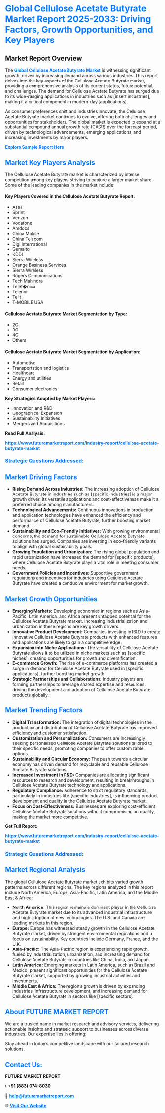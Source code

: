 <h1 style="color: #007BFF;">Global Cellulose Acetate Butyrate Market Report 2025-2033: Driving Factors, Growth Opportunities, and Key Players</h1>

<section id="overview">
<h2>Market Report Overview</h2>
<p>The <a href="https://www.futuremarketreport.com/industry-report/cellulose-acetate-butyrate-market" style="color: #007BFF; text-decoration: none;"><strong>Global Cellulose Acetate Butyrate Market</strong></a> is witnessing significant growth, driven by increasing demand across various industries. This report delves into the key aspects of the Cellulose Acetate Butyrate market, providing a comprehensive analysis of its current status, future potential, and challenges. The demand for Cellulose Acetate Butyrate has surged due to its wide-ranging applications in industries such as [insert industries], making it a critical component in modern-day [applications].</p>
<p>As consumer preferences shift and industries innovate, the Cellulose Acetate Butyrate market continues to evolve, offering both challenges and opportunities for stakeholders. The global market is expected to expand at a substantial compound annual growth rate (CAGR) over the forecast period, driven by technological advancements, emerging applications, and increasing investments by major players.</p>
</section>

<section id="overview">
<p><a href="https://www.futuremarketreport.com/request-sample/reportId=32097" style="color: #007BFF; text-decoration: none;"><strong>Explore Sample Report Here</strong></a></p>
</section>

<section id="key-players">
<h2 style="color: #007BFF;">Market Key Players Analysis</h2>
<p>The Cellulose Acetate Butyrate market is characterized by intense competition among key players striving to capture a larger market share. Some of the leading companies in the market include:</p>
<h4>Key Players Covered in the Cellulose Acetate Butyrate Report:</h4>
<ul><li>AT&amp;T</li><li>Sprint</li><li>Verizon</li><li>Vodafone</li><li>Amdocs</li><li>China Mobile</li><li>China Telecom</li><li>Digi International</li><li>Gemalto</li><li>KDDI</li><li>Sierra Wireless</li><li>Orange Business Services</li><li>Sierra Wireless</li><li>Rogers Communications</li><li>Tech Mahindra</li><li>Telef�nica</li><li>Telenor</li><li>Telit</li><li>T-MOBILE USA</li></ul>
<h4>Cellulose Acetate Butyrate Market Segmentation by Type:</h4>
<ul><li>2G</li><li>3G</li><li>4G</li><li>Others</li></ul>

<h4>Cellulose Acetate Butyrate Market Segmentation by Application:</h4>
<ul><li>Automotive</li><li>Transportation and logistics</li><li>Healthcare</li><li>Energy and utilities</li><li>Retail</li><li>Consumer electronics</li></ul>
<p><strong>Key Strategies Adopted by Market Players:</strong></p>
<ul>
<li>Innovation and R&D</li>
<li>Geographical Expansion</li>
<li>Sustainability Initiatives</li>
<li>Mergers and Acquisitions</li>
</ul>
</section>

<section>
<p><strong>Read Full Analysis: </strong></p><a href="https://www.futuremarketreport.com/industry-report/cellulose-acetate-butyrate-market" style="color: #007BFF; text-decoration: none;"><strong>https://www.futuremarketreport.com/industry-report/cellulose-acetate-butyrate-market</strong></a>
<h3 style="color: #007BFF;">Strategic Questions Addressed:</h3>
</section>

<section id="driving-factors">
<h2 style="color: #007BFF;">Market Driving Factors</h2>
<ul>
<li><strong>Rising Demand Across Industries:</strong> The increasing adoption of Cellulose Acetate Butyrate in industries such as [specific industries] is a major growth driver. Its versatile applications and cost-effectiveness make it a preferred choice among manufacturers.</li>
<li><strong>Technological Advancements:</strong> Continuous innovations in production and application technologies have enhanced the efficiency and performance of Cellulose Acetate Butyrate, further boosting market demand.</li>
<li><strong>Sustainability and Eco-Friendly Initiatives:</strong> With growing environmental concerns, the demand for sustainable Cellulose Acetate Butyrate solutions has surged. Companies are investing in eco-friendly variants to align with global sustainability goals.</li>
<li><strong>Growing Population and Urbanization:</strong> The rising global population and rapid urbanization have increased the demand for [specific products], where Cellulose Acetate Butyrate plays a vital role in meeting consumer needs.</li>
<li><strong>Government Policies and Incentives:</strong> Supportive government regulations and incentives for industries using Cellulose Acetate Butyrate have created a conducive environment for market growth.</li>
</ul>
</section>

<section id="growth-opportunities">
<h2 style="color: #007BFF;">Market Growth Opportunities</h2>
<ul>
<li><strong>Emerging Markets:</strong> Developing economies in regions such as Asia-Pacific, Latin America, and Africa present untapped potential for the Cellulose Acetate Butyrate market. Increasing industrialization and urbanization in these regions are key growth drivers.</li>
<li><strong>Innovative Product Development:</strong> Companies investing in R&D to create innovative Cellulose Acetate Butyrate products with enhanced features and applications are likely to gain a competitive edge.</li>
<li><strong>Expansion into Niche Applications:</strong> The versatility of Cellulose Acetate Butyrate allows it to be utilized in niche markets such as [specific niches], creating opportunities for growth and diversification.</li>
<li><strong>E-commerce Growth:</strong> The rise of e-commerce platforms has created a surge in demand for Cellulose Acetate Butyrate used in [specific applications], further boosting market growth.</li>
<li><strong>Strategic Partnerships and Collaborations:</strong> Industry players are forming partnerships to leverage shared expertise and resources, driving the development and adoption of Cellulose Acetate Butyrate products globally.</li>
</ul>
</section>

<section id="trending-factors">
<h2 style="color: #007BFF;">Market Trending Factors</h2>
<ul>
<li><strong>Digital Transformation:</strong> The integration of digital technologies in the production and distribution of Cellulose Acetate Butyrate has improved efficiency and customer satisfaction.</li>
<li><strong>Customization and Personalization:</strong> Consumers are increasingly seeking personalized Cellulose Acetate Butyrate solutions tailored to their specific needs, prompting companies to offer customizable options.</li>
<li><strong>Sustainability and Circular Economy:</strong> The push towards a circular economy has driven demand for recyclable and reusable Cellulose Acetate Butyrate solutions.</li>
<li><strong>Increased Investment in R&D:</strong> Companies are allocating significant resources to research and development, resulting in breakthroughs in Cellulose Acetate Butyrate technology and applications.</li>
<li><strong>Regulatory Compliance:</strong> Adherence to strict regulatory standards, particularly in industries like [specific industries], is influencing product development and quality in the Cellulose Acetate Butyrate market.</li>
<li><strong>Focus on Cost-Effectiveness:</strong> Businesses are exploring cost-efficient Cellulose Acetate Butyrate solutions without compromising on quality, making the market more competitive.</li>
</ul>
</section>

<section>
<p><strong>Get Full Report: </strong></p><a href="https://www.futuremarketreport.com/industry-report/cellulose-acetate-butyrate-market" style="color: #007BFF; text-decoration: none;"><strong>https://www.futuremarketreport.com/industry-report/cellulose-acetate-butyrate-market</strong></a>
<h3 style="color: #007BFF;">Strategic Questions Addressed:</h3>
</section>


<section id="regional-analysis">
<h2 style="color: #007BFF;">Market Regional Analysis</h2>
<p>The global Cellulose Acetate Butyrate market exhibits varied growth patterns across different regions. The key regions analyzed in this report include North America, Europe, Asia-Pacific, Latin America, and the Middle East & Africa:</p>
<ul>
<li><strong>North America:</strong> This region remains a dominant player in the Cellulose Acetate Butyrate market due to its advanced industrial infrastructure and high adoption of new technologies. The U.S. and Canada are leading markets in this region.</li>
<li><strong>Europe:</strong> Europe has witnessed steady growth in the Cellulose Acetate Butyrate market, driven by stringent environmental regulations and a focus on sustainability. Key countries include Germany, France, and the U.K.</li>
<li><strong>Asia-Pacific:</strong> The Asia-Pacific region is experiencing rapid growth, fueled by industrialization, urbanization, and increasing demand for Cellulose Acetate Butyrate in countries like China, India, and Japan.</li>
<li><strong>Latin America:</strong> Emerging markets in Latin America, such as Brazil and Mexico, present significant opportunities for the Cellulose Acetate Butyrate market, supported by growing industrial activities and investments.</li>
<li><strong>Middle East & Africa:</strong> The region’s growth is driven by expanding industries, infrastructure development, and increasing demand for Cellulose Acetate Butyrate in sectors like [specific sectors].</li>
</ul>
</section>

<footer>
<h2 style="color: #007BFF;">About FUTURE MARKET REPORT</h2>
<p>We are a trusted name in market research and advisory services, delivering actionable insights and strategic support to businesses across diverse industries. Our expertise lies in offering:</p>

<p>Stay ahead in today’s competitive landscape with our tailored research solutions.</p>

<h2 style="color: #007BFF;">Contact Us:</h2>
<p><strong>FUTURE MARKET REPORT</strong></p>
<p>📞 <strong>+91 (883) 074-8030</strong></p>
<p>📧 <strong><a href="mailto:help@futuremarketreport.com" style="color: #007BFF;">help@futuremarketreport.com</a></strong></p>
<p>🌐 <strong><a href="https://www.futuremarketreport.com/" style="color: #007BFF;">Visit Our Website</a></strong></p>
</footer>